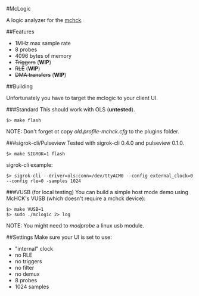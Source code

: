 #McLogic

A logic analyzer for the [mchck](https://mchck.org).

##Features

- 1MHz max sample rate
- 8 probes
- 4096 bytes of memory
- ~~Triggers~~ (**WIP**)
- ~~RLE~~ (**WIP**)
- ~~DMA transfers~~ (**WIP**)

##Building

Unfortunately you have to target the mclogic to your client UI.


###Standard
This should work with OLS (**untested**).

    $> make flash

NOTE: Don't forget ot copy *old.profile-mchck.cfg* to the plugins folder.

###sigrok-cli/Pulseview
Tested with sigrok-cli 0.4.0 and pulseview 0.1.0.

    $> make SIGROK=1 flash

sigrok-cli example:

    $> sigrok-cli --driver=ols:conn=/dev/ttyACM0 --config external_clock=0 --config rle=0 -samples 1024

###VUSB (for local testing)
You can build a simple host mode demo using McHCK's VUSB (which doesn't require a mchck device):

    $> make VUSB=1
    $> sudo ./mclogic 2> log

NOTE: You might need to *modprobe* a linux usb module.


##Settings
Make sure your UI is set to use:

- "internal" clock
- no RLE
- no triggers
- no filter
- no demux
- 8 probes
- 1024 samples
